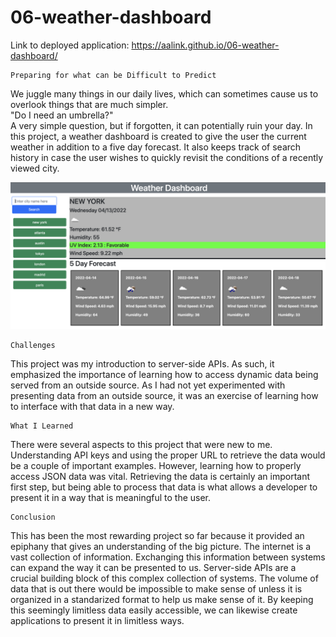 # 06-weather-dashboard

Link to deployed application: https://aalink.github.io/06-weather-dashboard/

```
Preparing for what can be Difficult to Predict
```

We juggle many things in our daily lives, which can sometimes cause us to overlook things that are much simpler.  
"Do I need an umbrella?"  
A very simple question, but if forgotten, it can potentially ruin your day. In this project, a weather dashboard is created to give the user the current weather in addition to a five day forecast. It also keeps track of search history in case the user wishes to quickly revisit the conditions of a recently viewed city.

![Weather Dashboard](assets/images/weather-dashboard.png)

```
Challenges
```
This project was my introduction to server-side APIs.  As such, it emphasized the importance of learning how to access dynamic data being served from an outside source.  As I had not yet experimented with presenting data from an outside source, it was an exercise of learning how to interface with that data in a new way.
```
What I Learned
```
There were several aspects to this project that were new to me. Understanding API keys and using the proper URL to retrieve the data would be a couple of important examples. However, learning how to properly access JSON data was vital. Retrieving the data is certainly an important first step, but being able to process that data is what allows a developer to present it in a way that is meaningful to the user.
```
Conclusion
```
This has been the most rewarding project so far because it provided an epiphany that gives an understanding of the big picture.  The internet is a vast collection of information.  Exchanging this information between systems can expand the way it can be presented to us.  Server-side APIs are a crucial building block of this complex collection of systems.  The volume of data that is out there would be impossible to make sense of unless it is organized in a standarized format to help us make sense of it. By keeping this seemingly limitless data easily accessible, we can likewise create applications to present it in limitless ways.